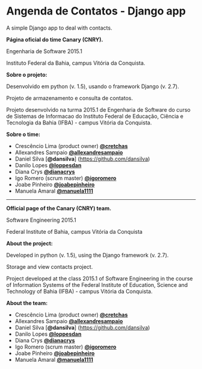 # Angenda de Contatos - Django app
A simple Django app to deal with contacts.

**Página oficial do time Canary (CNRY).**

Engenharia de Software 2015.1

Instituto Federal da Bahia, campus Vitória da Conquista.

**Sobre o projeto:**

Desenvolvido em python (v. 1.5), usando o framework Django (v. 2.7).

Projeto de armazenamento e consulta de contatos.

Projeto desenvolvido na turma 2015.1 de Engenharia de Software do curso de Sistemas de Informacao do Instituto Federal de Educação, Ciência e Tecnologia da Bahia (IFBA) - campus Vitória da Conquista.

**Sobre o time:**
- Crescêncio Lima (product owner) [**@cretchas**](https://github.com/cretchas)
- Allexandres Sampaio [**@allexandresampaio**](https://github.com/allexandresampaio)
- Daniel Silva [**@dansilva**] (https://github.com/dansilva)
- Danilo Lopes [**@loppesdan**](https://github.com/loppesdan)
- Diana Crys [**@dianacrys**](https://github.com/dianacrys)
- Igo Romero (scrum master) [**@igoromero**](https://github.com/igoromero)
- Joabe Pinheiro [**@joabepinheiro**](https://github.com/joabepinheiro)
- Manuela Amaral [**@manuela1111**](https://github.com/manuela1111)

---------------------------------------------------------------------------------------------------

**Official page of the Canary (CNRY) team.**

Software Engineering 2015.1

Federal Institute of Bahia, campus Vitória da Conquista

**About the project:**

Developed in python (v. 1.5), using the Django framework (v. 2.7).

Storage and view contacts project.

Project developed at the class 2015.1 of Software Engineering in the course of Information Systems of the Federal Institute of Education, Science and Technology of Bahia (IFBA) - campus Vitória da Conquista.

**About the team:**
- Crescêncio Lima (product owner) [**@cretchas**](https://github.com/cretchas)
- Allexandres Sampaio [**@allexandresampaio**](https://github.com/allexandresampaio)
- Daniel Silva [**@dansilva**] (https://github.com/dansilva)
- Danilo Lopes [**@loppesdan**](https://github.com/loppesdan)
- Diana Crys [**@dianacrys**](https://github.com/dianacrys)
- Igo Romero (scrum master) [**@igoromero**](https://github.com/igoromero)
- Joabe Pinheiro [**@joabepinheiro**](https://github.com/joabepinheiro)
- Manuela Amaral [**@manuela1111**](https://github.com/manuela1111)
